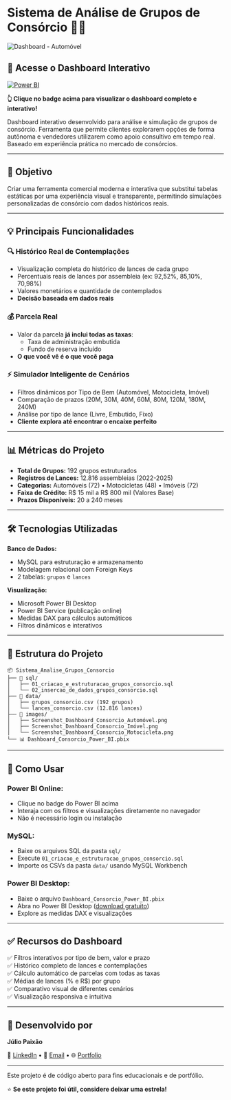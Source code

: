 # Sistema de Análise de Grupos de Consórcio 🏦💼

![Dashboard - Automóvel](images/Screenshot_Dashboard_Consorcio_Automóvel.png)

## 🔗 Acesse o Dashboard Interativo

[![Power BI](https://img.shields.io/badge/Power%20BI-Dashboard%20Interativo-F2C811?style=for-the-badge&logo=powerbi&logoColor=black)](https://app.powerbi.com/view?r=eyJrIjoiOGFhOGNhMjUtOTY3MC00ODMyLTkzMzUtZGFiYzViYWIwMjAxIiwidCI6IjliMDFhNDdjLWQ1MjktNDBkYS05ZTI1LTYwMDNmYzgyOTc2MyN9)

**👆 Clique no badge acima para visualizar o dashboard completo e interativo!**

Dashboard interativo desenvolvido para análise e simulação de grupos de consórcio. Ferramenta que permite clientes explorarem opções de forma autônoma e vendedores utilizarem como apoio consultivo em tempo real. Baseado em experiência prática no mercado de consórcios.

---

## 🎯 Objetivo

Criar uma ferramenta comercial moderna e interativa que substitui tabelas estáticas por uma experiência visual e transparente, permitindo simulações personalizadas de consórcio com dados históricos reais.

---

## 💡 Principais Funcionalidades

### 🔍 **Histórico Real de Contemplações**
- Visualização completa do histórico de lances de cada grupo
- Percentuais reais de lances por assembleia (ex: 92,52%, 85,10%, 70,98%)
- Valores monetários e quantidade de contemplados
- **Decisão baseada em dados reais**

### 💰 **Parcela Real**
- Valor da parcela **já inclui todas as taxas**:
  - Taxa de administração embutida
  - Fundo de reserva incluído
- **O que você vê é o que você paga**

### ⚡ **Simulador Inteligente de Cenários**
- Filtros dinâmicos por Tipo de Bem (Automóvel, Motocicleta, Imóvel)
- Comparação de prazos (20M, 30M, 40M, 60M, 80M, 120M, 180M, 240M)
- Análise por tipo de lance (Livre, Embutido, Fixo)
- **Cliente explora até encontrar o encaixe perfeito**

---

## 📊 Métricas do Projeto

- **Total de Grupos:** 192 grupos estruturados
- **Registros de Lances:** 12.816 assembleias (2022-2025)
- **Categorias:** Automóveis (72) • Motocicletas (48) • Imóveis (72)
- **Faixa de Crédito:** R$ 15 mil a R$ 800 mil (Valores Base)
- **Prazos Disponíveis:** 20 a 240 meses

---

## 🛠️ Tecnologias Utilizadas

**Banco de Dados:**
- MySQL para estruturação e armazenamento
- Modelagem relacional com Foreign Keys
- 2 tabelas: `grupos` e `lances`

**Visualização:**
- Microsoft Power BI Desktop
- Power BI Service (publicação online)
- Medidas DAX para cálculos automáticos
- Filtros dinâmicos e interativos

---

## 📁 Estrutura do Projeto
```
📦 Sistema_Analise_Grupos_Consorcio
├── 📂 sql/
│   ├── 01_criacao_e_estruturacao_grupos_consorcio.sql
│   └── 02_insercao_de_dados_grupos_consorcio.sql
├── 📂 data/
│   ├── grupos_consorcio.csv (192 grupos)
│   └── lances_consorcio.csv (12.816 lances)
├── 📂 images/
│   ├── Screenshot_Dashboard_Consorcio_Automóvel.png
│   ├── Screenshot_Dashboard_Consorcio_Imóvel.png
│   └── Screenshot_Dashboard_Consorcio_Motocicleta.png
└── 📊 Dashboard_Consorcio_Power_BI.pbix
```

---

## 🚀 Como Usar

### **Power BI Online:**
- Clique no badge do Power BI acima
- Interaja com os filtros e visualizações diretamente no navegador
- Não é necessário login ou instalação

### **MySQL:**
- Baixe os arquivos SQL da pasta `sql/`
- Execute `01_criacao_e_estruturacao_grupos_consorcio.sql`
- Importe os CSVs da pasta `data/` usando MySQL Workbench

### **Power BI Desktop:**
- Baixe o arquivo `Dashboard_Consorcio_Power_BI.pbix`
- Abra no Power BI Desktop ([download gratuito](https://powerbi.microsoft.com/desktop/))
- Explore as medidas DAX e visualizações

---

## ✅ Recursos do Dashboard

✅ Filtros interativos por tipo de bem, valor e prazo  
✅ Histórico completo de lances e contemplações  
✅ Cálculo automático de parcelas com todas as taxas  
✅ Médias de lances (% e R$) por grupo  
✅ Comparativo visual de diferentes cenários  
✅ Visualização responsiva e intuitiva

---

## 👤 Desenvolvido por

**Júlio Paixão**

💼 [LinkedIn](https://www.linkedin.com/in/julio-paixao/) • 📧 [Email](mailto:paixaojulio42@gmail.com) • 🌐 [Portfolio](https://github.com/juliopaixao42)

---

Este projeto é de código aberto para fins educacionais e de portfólio.

⭐ **Se este projeto foi útil, considere deixar uma estrela!**
